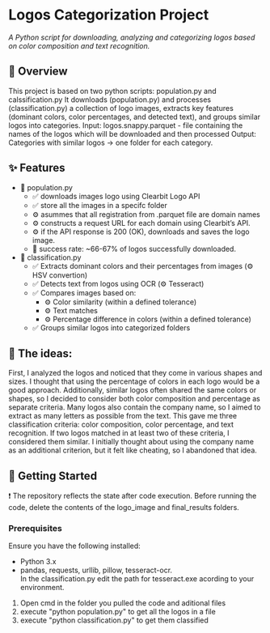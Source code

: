 # Logos Categorization Project  
_A Python script for downloading, analyzing and categorizing logos based on color composition and text recognition._

## 📌 Overview  
This project is based on two python scripts: population.py and calssification.py
It downloads (population.py) and processes (classification.py) a collection of logo images, extracts key features (dominant colors, color percentages, and detected text), and groups similar logos into categories.
Input: logos.snappy.parquet - file containing the names of the logos which will be downloaded and then processed
Output: Categories with similar logos -> one folder for each category.

## ✨ Features  
- 🐍 population.py
  - ✅ downloads images logo using Clearbit Logo API
  - ✅ store all the images in a specifc folder
  - ⚙️ asummes that all registration from .parquet file are domain names
  - ⚙️ constructs a request URL for each domain using Clearbit’s API.
  - ⚙️ if the API response is 200 (OK), downloads and saves the logo image.
  - 🔨 success rate: ~66-67% of logos successfully downloaded.
- 🐍 classification.py
  - ✅ Extracts dominant colors and their percentages from images (⚙️ HSV convertion) 
  - ✅ Detects text from logos using OCR (⚙️ Tesseract)  
  - ✅ Compares images based on:  
    - ⚙️ Color similarity (within a defined tolerance)  
    - ⚙️ Text matches  
    - ⚙️ Percentage difference in colors (within a defined tolerance)
  - ✅ Groups similar logos into categorized folders

## 🧠 The ideas:
First, I analyzed the logos and noticed that they come in various shapes and sizes. I thought that using the percentage of colors in each logo would be a good approach. Additionally, similar logos often shared the same colors or shapes, so I decided to consider both color composition and percentage as separate criteria.
Many logos also contain the company name, so I aimed to extract as many letters as possible from the text. This gave me three classification criteria: color composition, color percentage, and text recognition. If two logos matched in at least two of these criteria, I considered them similar.
I initially thought about using the company name as an additional criterion, but it felt like cheating, so I abandoned that idea.

## 🚀 Getting Started
❗ The repository reflects the state after code execution. Before running the code, delete the contents of the logo_image and final_results folders.
### Prerequisites
Ensure you have the following installed:
- Python 3.x
- pandas, requests, urllib, pillow, tesseract-ocr. <br>
In the classification.py edit the path for tesseract.exe acording to your environment.

1. Open cmd in the folder you pulled the code and aditional files
2. execute "python population.py" to get all the logos in a file
3. execute "python classification.py" to get them classified


